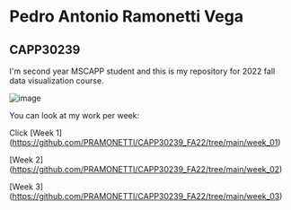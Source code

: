 # Pedro Antonio Ramonetti Vega

## CAPP30239 

I'm second year MSCAPP student and this is my repository for 2022 fall data visualization course.

![image](https://user-images.githubusercontent.com/90287027/195933144-dfa0000a-6360-4488-80ca-f9ed3b4611ba.png)

You can look at my work per week:

Click [Week 1] (https://github.com/PRAMONETTI/CAPP30239_FA22/tree/main/week_01)

[Week 2] (https://github.com/PRAMONETTI/CAPP30239_FA22/tree/main/week_02)

[Week 3] (https://github.com/PRAMONETTI/CAPP30239_FA22/tree/main/week_03)
